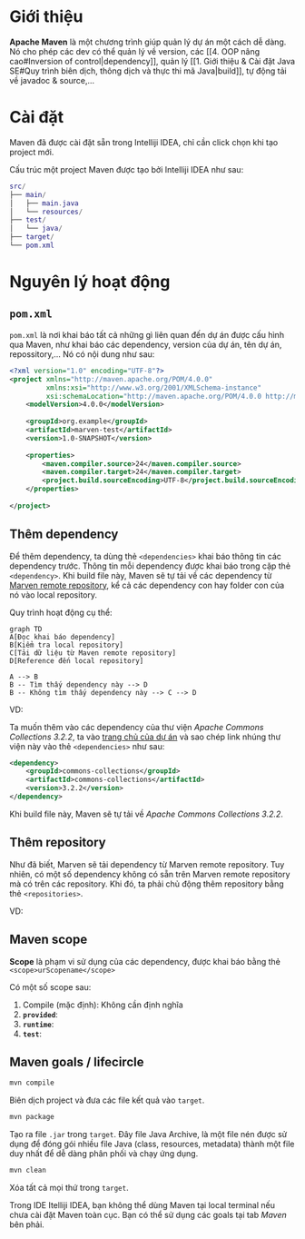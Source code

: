 
# Giới thiệu

**Apache Maven** là một chương trình giúp quản lý dự án một cách dễ dàng. Nó cho phép các dev có thể quản lý về version, các [[4. OOP nâng cao#Inversion of control|dependency]], quản lý [[1. Giới thiệu & Cài đặt Java SE#Quy trình biên dịch, thông dịch và thực thi mã Java|build]], tự động tải về javadoc & source,...

# Cài đặt

Maven đã được cài đặt sẵn trong Intelliji IDEA, chỉ cần click chọn khi tạo project mới.

Cấu trúc một project Maven được tạo bởi Intelliji IDEA như sau:

```lua
src/
├── main/
│   ├── main.java
│   └── resources/
├── test/
│   └── java/
├── target/
└── pom.xml
```

# Nguyên lý hoạt động

## `pom.xml`

`pom.xml` là nơi khai báo tất cả những gì liên quan đến dự án được cấu hình qua Maven, như khai báo các dependency, version của dự án, tên dự án, repossitory,... Nó có nội dung như sau:

```xml
<?xml version="1.0" encoding="UTF-8"?>  
<project xmlns="http://maven.apache.org/POM/4.0.0"  
         xmlns:xsi="http://www.w3.org/2001/XMLSchema-instance"  
         xsi:schemaLocation="http://maven.apache.org/POM/4.0.0 http://maven.apache.org/xsd/maven-4.0.0.xsd">  
    <modelVersion>4.0.0</modelVersion>  
	
    <groupId>org.example</groupId>  
    <artifactId>marven-test</artifactId>  
    <version>1.0-SNAPSHOT</version>  
	
    <properties>
	    <maven.compiler.source>24</maven.compiler.source>  
        <maven.compiler.target>24</maven.compiler.target>  
        <project.build.sourceEncoding>UTF-8</project.build.sourceEncoding>  
    </properties>
    
</project>
```

## Thêm dependency

Để thêm dependency, ta dùng thẻ `<dependencies>` khai báo thông tin các dependency trước. Thông tin mỗi dependency được khai báo trong cặp thẻ `<dependency>`. Khi build file này, Maven sẽ tự tải về các dependency từ [Marven remote repository](https://mvnrepository.com/), kể cả các dependency con hay folder con của nó vào local repository.

Quy trình hoạt động cụ thể:
```mermaid
graph TD
A[Đọc khai báo dependency]
B[Kiểm tra local repository]
C[Tải dữ liệu từ Maven remote repository]
D[Reference đến local repository]

A --> B
B -- Tìm thấy dependency này --> D
B -- Không tìm thấy dependency này --> C --> D
```

VD:

Ta muốn thêm vào các dependency của thư viện *Apache Commons Collections 3.2.2*, ta vào [trang chủ của dự án](https://mvnrepository.com/artifact/commons-collections/commons-collections/3.2.2) và sao chép link nhúng thư viện này vào thẻ `<dependencies>` như sau:
```xml
<dependency>
    <groupId>commons-collections</groupId>
    <artifactId>commons-collections</artifactId>
    <version>3.2.2</version>
</dependency>
```

Khi build file này, Maven sẽ tự tải về *Apache Commons Collections 3.2.2*.

## Thêm repository

Như đã biết, Marven sẽ tải dependency từ Marven remote repository. Tuy nhiên, có một số dependency không có sẵn trên Marven remote repository mà có trên các repository. Khi đó, ta phải chủ động thêm repository bằng thẻ `<repositories>`.

VD: 

## Maven scope

**Scope** là phạm vi sử dụng của các dependency, được khai báo bằng thẻ `<scope>urScopename</scope>`

Có một số scope sau:
1. Compile (mặc định):  Không cần định nghĩa
2. **`provided`**: 
3. **`runtime`**:
4. **`test`**:

## Maven goals / lifecircle

```bash
mvn compile
```
Biên dịch project và đưa các file kết quả vào `target`.

```bash
mvn package
```
Tạo ra file `.jar` trong `target`. Đây file Java Archive, là một file nén được sử dụng để đóng gói nhiều file Java (class, resources, metadata) thành một file duy nhất để dễ dàng phân phối và chạy ứng dụng.

```bash
mvn clean
```
Xóa tất cả mọi thứ trong `target`.

Trong IDE Itelliji IDEA, bạn không thể dùng Maven tại local terminal nếu chưa cài đặt Maven toàn cục. Bạn có thể sử dụng các goals tại tab *Maven* bên phải.

